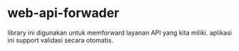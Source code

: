 # web-api-forwader
library ini digunakan untuk memforward layanan API yang kita miliki. aplikasi ini support validasi secara otomatis.
